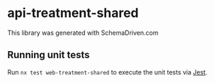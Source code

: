 
# api-treatment-shared

This library was generated with SchemaDriven.com

## Running unit tests

Run `nx test web-treatment-shared` to execute the unit tests via [Jest](https://jestjs.io).

